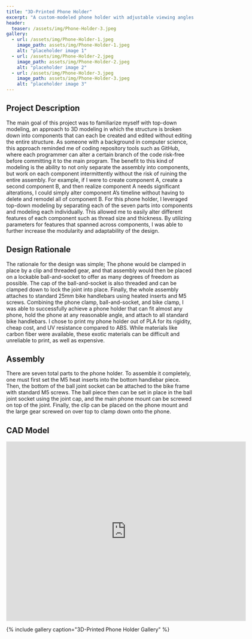 ```yaml
---
title: "3D-Printed Phone Holder"
excerpt: "A custom-modeled phone holder with adjustable viewing angles."
header:
  teaser: /assets/img/Phone-Holder-3.jpeg
gallery:
  - url: /assets/img/Phone-Holder-1.jpeg
    image_path: assets/img/Phone-Holder-1.jpeg
    alt: "placeholder image 1"
  - url: /assets/img/Phone-Holder-2.jpeg
    image_path: assets/img/Phone-Holder-2.jpeg
    alt: "placeholder image 2"
  - url: /assets/img/Phone-Holder-3.jpeg
    image_path: assets/img/Phone-Holder-3.jpeg
    alt: "placeholder image 3"
---
```


## Project Description

The main goal of this project was to familiarize myself with top-down modeling, an approach to 3D modeling in which the structure is broken down into components that can each be created and edited without editing the entire structure. As someone with a background in computer science, this approach reminded me of coding repository tools such as GitHub, where each programmer can alter a certain branch of the code risk-free before committing it to the main program. The benefit to this kind of modeling is the ability to not only separate the assembly into components, but work on each component intermittently without the risk of ruining the entire assembly. For example, if I were to create component A, create a second component B, and then realize component A needs significant alterations, I could simply alter component A’s timeline without having to delete and remodel all of component B. For this phone holder, I leveraged top-down modeling by separating each of the seven parts into components and modeling each individually. This allowed me to easily alter different features of each component such as thread size and thickness. By utilizing parameters for features that spanned across components, I was able to further increase the modularity and adaptability of the design.

## Design Rationale 
The rationale for the design was simple; The phone would be clamped in place by a clip and threaded gear, and that assembly would then be placed on a lockable ball-and-socket to offer as many degrees of freedom as possible. The cap of the ball-and-socket is also threaded and can be clamped down to lock the joint into place. Finally, the whole assembly attaches to standard 25mm bike handlebars using heated inserts and M5 screws. Combining the phone clamp, ball-and-socket, and bike clamp, I was able to successfully achieve a phone holder that can fit almost any phone, hold the phone at any reasonable angle, and attach to all standard bike handlebars. I chose to print my phone holder out of PLA for its rigidity, cheap cost, and UV resistance compared to ABS. While materials like carbon fiber were available, these exotic materials can be difficult and unreliable to print, as well as expensive.

## Assembly

There are seven total parts to the phone holder. To assemble it completely, one must first set the M5 heat inserts into the bottom handlebar piece. Then, the bottom of the ball joint socket can be attached to the bike frame with standard M5 screws. The ball piece then can be set in place in the ball joint socket using the joint cap, and the main phone mount can be screwed on top of the joint. Finally, the clip can be placed on the phone mount and the large gear screwed on over top to clamp down onto the phone.


## CAD Model
<iframe src="https://vanderbilt643.autodesk360.com/shares/public/SH512d4QTec90decfa6ed4beca740aae9bb2?mode=embed" width="640" height="480" allowfullscreen="true" webkitallowfullscreen="true" mozallowfullscreen="true"  frameborder="0"></iframe>

{% include gallery caption="3D-Printed Phone Holder Gallery" %}
